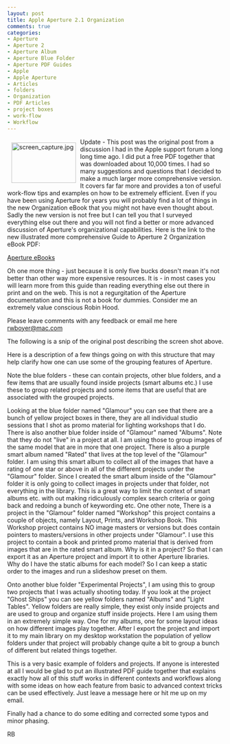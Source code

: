 ```yaml
---
layout: post
title: Apple Aperture 2.1 Organization
comments: true
categories:
- Aperture
- Aperture 2
- Aperture Album
- Aperture Blue Folder
- Aperture PDF Guides
- Apple
- Apple Aperture
- Articles
- folders
- Organization
- PDF Articles
- project boxes
- work-flow
- Workflow
---
```

<a href="/wp-content/uploads/FromIweb/screen_capture.jpg"><img title="screen_capture.jpg" src="/wp-content/uploads/FromIweb/.thumbs/.screen_capture.jpg" border="0" alt="screen_capture.jpg" hspace="10" vspace="10" width="150" height="94" align="left" /></a>Update - This post was the original post from a discussion I had in the Apple support forum a long long time ago. I did put a free PDF together that was downloaded about 10,000 times. I had so many suggestions and questions that I decided to make a much larger more comprehensive version. It covers far far more and provides a ton of useful work-flow tips and examples on how to be extremely efficient. Even if you have been using Aperture for years you will probably find a lot of things in the new Organization eBook that you might not have even thought about. Sadly the new version is not free but I can tell you that I surveyed everything else out there and you will not find a better or more advanced discussion of Aperture's organizational capabilities. Here is the link to the new illustrated more comprehensive Guide to Aperture 2 Organization eBook PDF:

[Aperture eBooks](http://store.rwboyer.com/)

Oh one more thing - just because it is only five bucks doesn't mean it's not better than other way more expensive resources. It is - in most cases you will learn more from this guide than reading everything else out there in print and on the web. This is not a regurgitation of the Aperture documentation and this is not a book for dummies. Consider me an extremely value conscious Robin Hood.

Please leave comments with any feedback or email me here <a href="mailto:rwboyer@mac.com">rwboyer@mac.com</a><a href="Entries/2008/7/15_Apple_Aperture_2.1_Organization_files/mailto%253Arwboyer%2540mac.com"></a>

The following is a snip of the original post describing the screen shot above.

Here is a description of a few things going on with this structure that may help clarify how one can use some of the grouping features of Aperture.

Note the blue folders - these can contain projects, other blue folders, and a few items that are usually found inside projects (smart albums etc.) I use these to group related projects and some items that are useful that are associated with the grouped projects.

Looking at the blue folder named "Glamour" you can see that there are a bunch of yellow project boxes in there, they are all individual studio sessions that I shot as promo material for lighting workshops that I do. There is also another blue folder inside of "Glamour" named "Albums". Note that they do not "live" in a project at all. I am using those to group images of the same model that are in more that one project. There is also a purple smart album named "Rated" that lives at the top level of the "Glamour" folder. I am using this smart album to collect all of the images that have a rating of one star or above in all of the different projects under the "Glamour" folder. Since I created the smart album inside of the "Glamour" folder it is only going to collect images in projects under that folder, not everything in the library. This is a great way to limit the context of smart albums etc. with out making ridiculously complex search criteria or going back and redoing a bunch of keywording etc. One other note, There is a project in the "Glamour" folder named "Workshop" this project contains a couple of objects, namely Layout, Prints, and Workshop Book. This Workshop project contains NO image masters or versions but does contain pointers to masters/versions in other projects under "Glamour". I use this project to contain a book and printed promo material that is derived from images that are in the rated smart album. Why is it in a project? So that I can export it as an Aperture project and import it to other Aperture libraries. Why do I have the static albums for each model? So I can keep a static order to the images and run a slideshow preset on them.

Onto another blue folder "Experimental Projects", I am using this to group two projects that I was actually shooting today. If you look at the project "Ghost Ships" you can see yellow folders named "Albums" and "Light Tables". Yellow folders are really simple, they exist only inside projects and are used to group and organize stuff inside projects. Here I am using them in an extremely simple way. One for my albums, one for some layout ideas on how different images play together. After I export the project and import it to my main library on my desktop workstation the population of yellow folders under that project will probably change quite a bit to group a bunch of different but related things together.

This is a very basic example of folders and projects. If anyone is interested at all I would be glad to put an illustrated PDF guide together that explains exactly how all of this stuff works in different contexts and workflows along with some ideas on how each feature from basic to advanced context tricks can be used effectively. Just leave a message here or hit me up on my email.

Finally had a chance to do some editing and corrected some typos and minor phasing.

RB